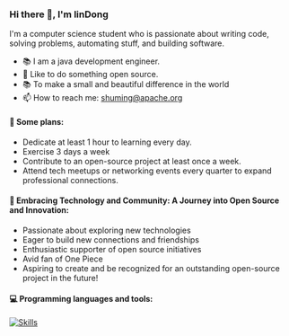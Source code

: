 ### Hi there 👋, I'm linDong
I'm a computer science student who is passionate about writing code, solving problems, automating stuff, and building software.

- 📚 I am a java development engineer.
- 👯 Like to do something open source.
- 📚 To make a small and beautiful difference in the world
- 📫 How to reach me: shuming@apache.org
#### 🚀 Some plans: 
- Dedicate at least 1 hour to learning every day.
- Exercise 3 days a week
- Contribute to an open-source project at least once a week.
- Attend tech meetups or networking events every quarter to expand professional connections.
#### 🔭 Embracing Technology and Community: A Journey into Open Source and Innovation: 
- Passionate about exploring new technologies
- Eager to build new connections and friendships
- Enthusiastic supporter of open source initiatives
- Avid fan of One Piece
- Aspiring to create and be recognized for an outstanding open-source project in the future!
#### :computer: Programming languages and tools: 
[![Skills](https://skillicons.dev/icons?i=java,python,docker,mysql,redis,linux,spring)](https://github.com/AndriiMaliuta)
<!--
<img align="right" src="https://github-readme-stats.vercel.app/api?username=Yanshuming1&show_icons=true&icon_color=CE1D2D&text_color=718096&bg_color=ffffff&hide_title=true" />
-->


